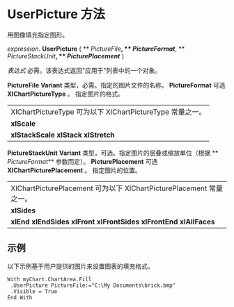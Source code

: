 
# UserPicture 方法

用图像填充指定图形。

 _expression_. **UserPicture** ( ** _PictureFile_**, ** _PictureFormat_**, ** _PictureStackUnit_**, ** _PicturePlacement_** )

 _表达式_ 必需。该表达式返回"应用于"列表中的一个对象。

 **PictureFile** **Variant** 类型，必需。指定的图片文件的名称。
 **PictureFormat** 可选
 **XlChartPictureType**
 。 指定图片的格式。

||
|:-----|
|XlChartPictureType 可为以下 XlChartPictureType 常量之一。|
|**xlScale**|
|**xlStackScale** **xlStack** **xlStretch**|
 **PictureStackUnit** **Variant** 类型，可选。指定图片的层叠或缩放单位（根据 ** _PictureFormat_** 参数而定）。
 **PicturePlacement** 可选
 **XlChartPicturePlacement**
 。 指定图片的位置。

||
|:-----|
|XlChartPicturePlacement 可为以下 XlChartPicturePlacement 常量之一。|
|**xlSides**|
|**xlEnd** **xlEndSides** **xlFront** **xlFrontSides** **xlFrontEnd** **xlAllFaces**|

## 示例

以下示例基于用户提供的图片来设置图表的填充格式。


```
With myChart.ChartArea.Fill 
 .UserPicture PictureFile:="C:\My Documents\brick.bmp" 
 .Visible = True 
End With
```

